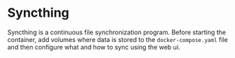 # Syncthing

Syncthing is a continuous file synchronization program. Before starting the
container, add volumes where data is stored to the `docker-compose.yaml` file
and then configure what and how to sync using the web ui.
